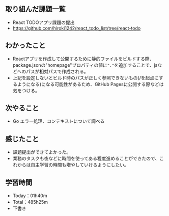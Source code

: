 ## 取り組んだ課題一覧
- React TODOアプリ課題の提出
- https://github.com/hiroki1242/react_todo_list/tree/react-todo
 
## わかったこと
- Reactアプリを作成して公開するために静的ファイルをビルドする際、package.jsonの"homepage"プロパティの値に`"."`を追加することで、jsなどへのパスが相対パスで作成される。
- 上記を設定しないとビルド時のパスが正しく参照できないもの(/を起点にするようになる)になる可能性があるため、GitHub Pagesに公開する際などは気をつける。

## 次やること
- Go エラー処理、コンテキストについて調べる

## 感じたこと
- 課題提出ができてよかった。
- 業務のタスクも夜などに時間を使ってある程度進めることができたので、これからは自主学習の時間も増やしていけるようにしたい。

## 学習時間
- Today：01h40m
- Total：485h25m
- 下書き
